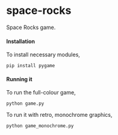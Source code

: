 # space-rocks
Space Rocks game.

#### Installation
To install necessary modules,

`pip install pygame`

#### Running it
To run the full-colour game,

`python game.py`

To run it with retro, monochrome graphics,

`python game_monochrome.py`